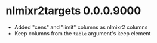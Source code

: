 # nlmixr2targets 0.0.0.9000

* Added "cens" and "limit" columns as nlmixr2 columns
* Keep columns from the `table` argument's keep element
